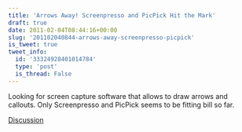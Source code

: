 ```yaml
---
title: 'Arrows Away! Screenpresso and PicPick Hit the Mark'
draft: true
date: 2011-02-04T08:44:16+00:00
slug: '201102040844-arrows-away-screenpresso-picpick'
is_tweet: true
tweet_info:
  id: '33324928401014784'
  type: 'post'
  is_thread: False
---
```




Looking for screen capture software that allows to draw arrows and callouts. Only Screenpresso and PicPick seems to be fitting bill so far.

[Discussion](https://x.com/sytelus/status/33324928401014784)
